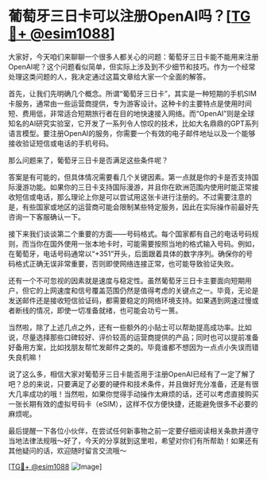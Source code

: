 # 葡萄牙三日卡可以注册OpenAI吗？[[TG💪+ @esim1088](https://t.me/s/esim1088)]

大家好，今天咱们来聊聊一个很多人都关心的问题：葡萄牙三日卡能不能用来注册OpenAI呢？这个问题看似简单，但实际上涉及到不少细节和技巧。作为一个经常处理这类问题的人，我决定通过这篇文章给大家一个全面的解答。

首先，让我们先明确几个概念。所谓“葡萄牙三日卡”，其实是一种短期的手机SIM卡服务，通常由一些运营商提供，专为游客设计。这种卡的主要特点是使用时间短、费用低，非常适合短期旅行者在目的地快速接入网络。而“OpenAI”则是全球知名的AI研究实验室，它开发了一系列令人惊叹的技术，比如大名鼎鼎的GPT系列语言模型。要注册OpenAI的服务，你需要一个有效的电子邮件地址以及一个能够接收验证短信或电话的手机号码。

那么问题来了，葡萄牙三日卡是否满足这些条件呢？

答案是有可能的，但具体情况需要看几个关键因素。第一点就是你的卡是否支持国际漫游功能。如果你的三日卡支持国际漫游，并且你在欧洲范围内使用时能正常接收短信或电话，那么理论上你是可以尝试用这张卡进行注册的。不过需要注意的是，有些国家或地区的运营商可能会限制某些特定服务，因此在实际操作前最好先咨询一下客服确认一下。

接下来我们谈谈第二个重要的方面——号码格式。每个国家都有自己的电话号码规则，而当你在国外使用一张本地卡时，可能需要按照当地的格式输入号码。例如，在葡萄牙，电话号码通常以“+351”开头，后面跟着具体的数字序列。确保你的号码格式正确无误非常重要，否则即使网络连接正常，也可能导致验证失败。

还有一个不可忽视的因素就是速度与稳定性。虽然葡萄牙三日卡主要面向短期用户，但它的上网速度和信号覆盖范围仍然是值得考虑的关键点之一。毕竟，无论是发送邮件还是接收短信验证码，都需要稳定的网络环境支持。如果遇到网速过慢或者断线的情况，即使一切准备就绪，也可能会功亏一篑。

当然啦，除了上述几点之外，还有一些额外的小贴士可以帮助提高成功率。比如说，尽量选择那些口碑较好、评价较高的运营商提供的产品；同时也可以提前准备好备用方案，比如找朋友帮忙发邮件之类的。毕竟谁都不想因为一点点小失误而错失良机嘛！

说了这么多，相信大家对葡萄牙三日卡能否用于注册OpenAI已经有了一定了解了吧？总的来说，只要满足了必要的硬件和技术条件，并且做好充分准备，还是有很大几率成功的哦！当然啦，如果你觉得手动操作太麻烦的话，还可以考虑直接购买一张长期有效的虚拟号码卡（eSIM），这样不仅方便快捷，还能避免很多不必要的麻烦呢。

最后提醒一下各位小伙伴，在尝试任何新事物之前一定要仔细阅读相关条款并遵守当地法律法规哦～好了，今天的分享就到这里啦，希望对你们有所帮助！如果还有其他疑问的话，欢迎随时留言交流哦～

[[TG💪+ @esim1088](https://t.me/s/esim1088) ![Image](https://i.postimg.cc/4NQfJmqS/Snipaste-2025-05-13-00-14-12.png)]